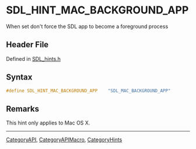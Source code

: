 # SDL_HINT_MAC_BACKGROUND_APP

When set don't force the SDL app to become a foreground process

## Header File

Defined in [SDL_hints.h](https://github.com/libsdl-org/SDL/blob/SDL2/include/SDL_hints.h)

## Syntax

```c
#define SDL_HINT_MAC_BACKGROUND_APP    "SDL_MAC_BACKGROUND_APP"
```

## Remarks

This hint only applies to Mac OS X.

----
[CategoryAPI](CategoryAPI), [CategoryAPIMacro](CategoryAPIMacro), [CategoryHints](CategoryHints)

